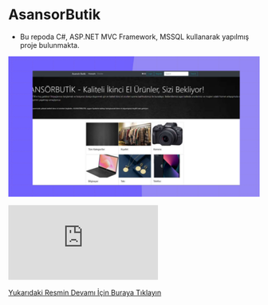 # AsansorButik

* Bu repoda C#, ASP.NET MVC Framework, MSSQL kullanarak yapılmış proje bulunmakta.


![img](https://github.com/emirkvrak/AsansorButik/blob/main/GitHubResim/AsansorButikAnaSayfa.png)

![img](https://github.com/emirkvrak/AsansorButik/blob/main/GitHubResim/AsansorButikResimler.pdf)

[Yukarıdaki Resmin Devamı İçin Buraya Tıklayın](https://github.com/emirkvrak/AsansorButik/blob/main/GitHubResim/AsansorButikResimler.pdf)
